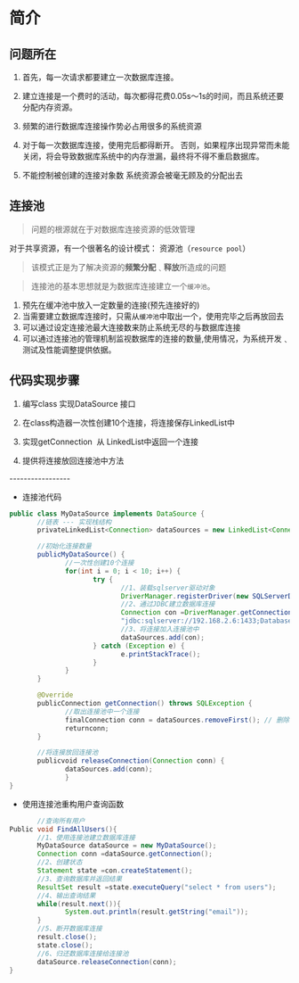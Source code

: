 # 简介

## 问题所在

1. 首先，每一次请求都要建立一次数据库连接。
2. 建立连接是一个费时的活动，每次都得花费0.05s～1s的时间，而且系统还要分配内存资源。

3. 频繁的进行数据库连接操作势必占用很多的系统资源
4. 对于每一次数据库连接，使用完后都得断开。
    否则，如果程序出现异常而未能关闭，将会导致数据库系统中的内存泄漏，最终将不得不重启数据库。
5. 不能控制被创建的连接对象数
    系统资源会被毫无顾及的分配出去

## 连接池

> 问题的根源就在于对数据库连接资源的低效管理

对于共享资源，有一个很著名的设计模式：
资源池（`resource pool`）

> 该模式正是为了解决资源的**频繁分配**﹑**释放**所造成的问题

> 连接池的基本思想就是为数据库连接建立一个`缓冲池`。

1. 预先在缓冲池中放入一定数量的连接(预先连接好的)
2. 当需要建立数据库连接时，只需从`缓冲池`中取出一个，使用完毕之后再放回去
3. 可以通过设定连接池最大连接数来防止系统无尽的与数据库连接
4. 可以通过连接池的管理机制监视数据库的连接的数量,使用情况，为系统开发﹑测试及性能调整提供依据。


## 代码实现步骤

1. 编写class 实现DataSource 接口

2. 在class构造器一次性创建10个连接，将连接保存LinkedList中

3. 实现getConnection  从 LinkedList中返回一个连接

4. 提供将连接放回连接池中方法


----------------- 

+ 连接池代码       

```java
public class MyDataSource implements DataSource {
       //链表 --- 实现栈结构
       privateLinkedList<Connection> dataSources = new LinkedList<Connection>();

       //初始化连接数量
       publicMyDataSource() {
              //一次性创建10个连接
              for(int i = 0; i < 10; i++) {
                     try {
                            //1、装载sqlserver驱动对象
                            DriverManager.registerDriver(new SQLServerDriver());
                            //2、通过JDBC建立数据库连接
                            Connection con =DriverManager.getConnection(
                            "jdbc:sqlserver://192.168.2.6:1433;DatabaseName=customer", "sa", "123");
                            //3、将连接加入连接池中
                            dataSources.add(con);
                     } catch (Exception e) {
                            e.printStackTrace();
                     }
              }
       }

       @Override
       publicConnection getConnection() throws SQLException {
              //取出连接池中一个连接
              finalConnection conn = dataSources.removeFirst(); // 删除第一个连接返回
              returnconn;
       }

       //将连接放回连接池
       publicvoid releaseConnection(Connection conn) {
              dataSources.add(conn);
              }
}

```

+ 使用连接池重构用户查询函数       

```java
       //查询所有用户
Public void FindAllUsers(){
       //1、使用连接池建立数据库连接
       MyDataSource dataSource = new MyDataSource();
       Connection conn =dataSource.getConnection();        
       //2、创建状态
       Statement state =con.createStatement();           
       //3、查询数据库并返回结果
       ResultSet result =state.executeQuery("select * from users");           
       //4、输出查询结果
       while(result.next()){
              System.out.println(result.getString("email"));
       }            
       //5、断开数据库连接
       result.close();
       state.close();
       //6、归还数据库连接给连接池
       dataSource.releaseConnection(conn);
}
```
 
-----------------